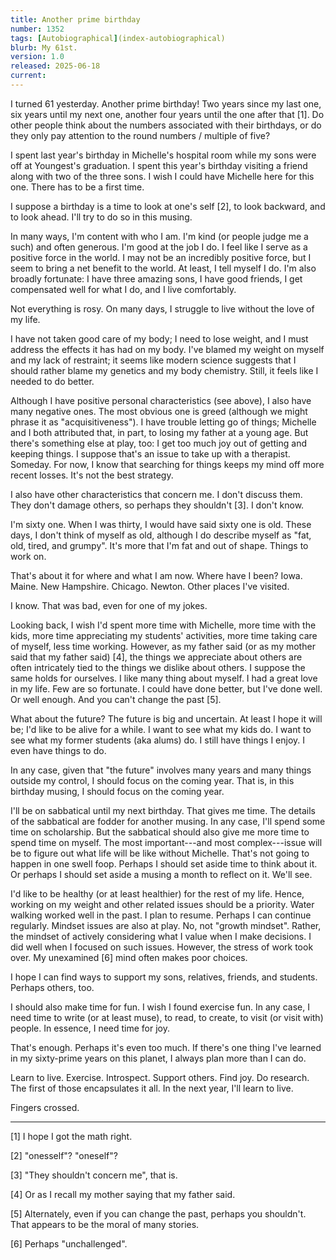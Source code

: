 ```yaml
---
title: Another prime birthday
number: 1352
tags: [Autobiographical](index-autobiographical)
blurb: My 61st.
version: 1.0
released: 2025-06-18
current: 
---
```

I turned 61 yesterday. Another prime birthday! Two years since my last one, six years until my next one, another four years until the one after that [1]. Do other people think about the numbers associated with their birthdays, or do they only pay attention to the round numbers / multiple of five?

I spent last year's birthday in Michelle's hospital room while my sons were off at Youngest's graduation. I spent this year's birthday visiting a friend along with two of the three sons. I wish I could have Michelle here for this one. There has to be a first time.

I suppose a birthday is a time to look at one's self [2], to look backward, and to look ahead. I'll try to do so in this musing.

In many ways, I'm content with who I am. I'm kind (or people judge me a such) and often generous. I'm good at the job I do. I feel like I serve as a positive force in the world. I may not be an incredibly positive force, but I seem to bring a net benefit to the world. At least, I tell myself I do. I'm also broadly fortunate: I have three amazing sons, I have good friends, I get compensated well for what I do, and I live comfortably.

Not everything is rosy. On many days, I struggle to live without the love of my life.

I have not taken good care of my body; I need to lose weight, and I must address the effects it has had on my body. I've blamed my weight on myself and my lack of restraint; it seems like modern science suggests that I should rather blame my genetics and my body chemistry. Still, it feels like I needed to do better. 

Although I have positive personal characteristics (see above), I also have many negative ones. The most obvious one is greed (although we might phrase it as "acquisitiveness"). I have trouble letting go of things; Michelle and I both attributed that, in part, to losing my father at a young age. But there's something else at play, too: I get too much joy out of getting and keeping things. I suppose that's an issue to take up with a therapist. Someday. For now, I know that searching for things keeps my mind off more recent losses. It's not the best strategy.

I also have other characteristics that concern me. I don't discuss them. They don't damage others, so perhaps they shouldn't [3]. I don't know.

I'm sixty one. When I was thirty, I would have said sixty one is old. These days, I don't think of myself as old, although I do describe myself as "fat, old, tired, and grumpy". It's more that I'm fat and out of shape. Things to work on.

That's about it for where and what I am now. Where have I been? Iowa. Maine. New Hampshire. Chicago. Newton. Other places I've visited.

I know. That was bad, even for one of my jokes.

Looking back, I wish I'd spent more time with Michelle, more time with the kids, more time appreciating my students' activities, more time taking care of myself, less time working. However, as my father said (or as my mother said that my father said) [4], the things we appreciate about others are often intricately tied to the things we dislike about others. I suppose the same holds for ourselves. I like many thing about myself. I had a great love in my life. Few are so fortunate. I could have done better, but I've done well. Or well enough. And you can't change the past [5].

What about the future? The future is big and uncertain. At least I hope it will be; I'd like to be alive for a while. I want to see what my kids do. I want to see what my former students (aka alums) do. I still have things I enjoy. I even have things to do.

In any case, given that "the future" involves many years and many things outside my control, I should focus on the coming year. That is, in this birthday musing, I should focus on the coming year.

I'll be on sabbatical until my next birthday. That gives me time. The details of the sabbatical are fodder for another musing. In any case, I'll spend some time on scholarship. But the sabbatical should also give me more time to spend time on myself. The most important---and most complex---issue will be to figure out what life will be like without Michelle. That's not going to happen in one swell foop. Perhaps I should set aside time to think about it. Or perhaps I should set aside a musing a month to reflect on it. We'll see.

I'd like to be healthy (or at least healthier) for the rest of my life. Hence, working on my weight and other related issues should be a priority. Water walking worked well in the past. I plan to resume. Perhaps I can continue regularly. Mindset issues are also at play. No, not "growth mindset". Rather, the mindset of actively considering what I value when I make decisions. I did well when I focused on such issues. However, the stress of work took over. My unexamined [6] mind often makes poor choices.

I hope I can find ways to support my sons, relatives, friends, and students. Perhaps others, too.

I should also make time for fun. I wish I found exercise fun. In any case, I need time to write (or at least muse), to read, to create, to visit (or visit with) people. In essence, I need time for joy.

That's enough. Perhaps it's even too much. If there's one thing I've learned in my sixty-prime years on this planet, I always plan more than I can do.

Learn to live. Exercise. Introspect. Support others. Find joy. Do research. The first of those encapsulates it all. In the next year, I'll learn to live.

Fingers crossed.

---

[1] I hope I got the math right.

[2] "onesself"? "oneself"?

[3] "They shouldn't concern me", that is.

[4] Or as I recall my mother saying that my father said.

[5] Alternately, even if you can change the past, perhaps you shouldn't. That appears to be the moral of many stories.

[6] Perhaps "unchallenged".
